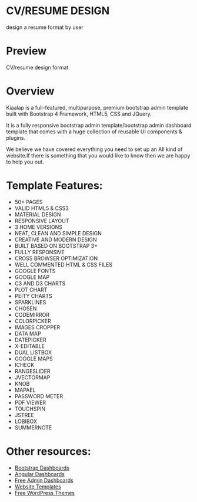 # CV/RESUME DESIGN
design a resume format by user

# Preview
CV/resume design format

# Overview
Kiaalap is a full-featured, multipurpose, premium bootstrap admin template built with Bootstrap 4 Framework, HTML5, CSS and JQuery.

It is a fully responsive bootstrap admin template/bootstrap admin dashboard template that comes with a huge collection of reusable UI components & plugins.

We believe we have covered everything you need to set up an All kind of website.If there is something that you would like to know then we are happy to help you out.

# Template Features:

- 50+ PAGES
- VALID HTML5 & CSS3
- MATERIAL DESIGN
- RESPONSIVE LAYOUT
- 3 HOME VERSIONS
- NEAT, CLEAN AND SIMPLE DESIGN
- CREATIVE AND MODERN DESIGN
- BUILT BASED ON BOOTSTRAP 3+
- FULLY RESPONSIVE
- CROSS BROWSER OPTIMIZATION
- WELL COMMENTED HTML & CSS FILES
- GOOGLE FONTS
- GOOGLE MAP
- C3 AND D3 CHARTS
- PLOT CHART
- PEITY CHARTS
- SPARKLINES
- CHOSEN
- CODEMIRROR
- COLORPICKER
- IMAGES CROPPER
- DATA MAP
- DATEPICKER
- X-EDITABLE
- DUAL LISTBOX
- GOOGLE MAPS
- ICHECK
- RANGESLIDER
- JVECTORMAP
- KNOB
- MAPAEL
- PASSWORD METER
- PDF VIEWER
- TOUCHSPIN
- JSTREE
- LOBIBOX
- SUMMERNOTE

# Other resources:

- [Bootstrap Dashboards](https://colorlib.com/wp/free-bootstrap-admin-dashboard-templates/)
- [Angular Dashboards](https://colorlib.com/wp/angularjs-admin-templates/)
- [Free Admin Dashboards](https://colorlib.com/wp/free-html5-admin-dashboard-templates/)
- [Website Templates](https://colorlib.com/wp/templates/)
- [Free WordPress Themes](https://colorlib.com/wp/free-wordpress-themes/)
